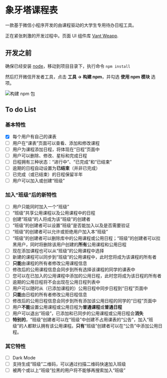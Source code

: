 # 象牙塔课程表

一款基于微信小程序开发的由课程驱动的大学生专用待办日程工具。

正在紧张刺激的开发过程中。页面 UI 组件库 [Vant Weapp](https://youzan.github.io/vant-weapp/#/intro).

## 开发之前

确保已经安装 [node](https://nodejs.org/en/)，移动到项目目录下，执行命令 `npm install`

然后打开微信开发者工具，点击 **工具 -> 构建 npm**，并勾选 **使用 npm 模块** 选项。

  ![构建 npm 包](https://img.yzcdn.cn/public_files/2019/08/15/fa0549210055976cb63798503611ce3d.png)

## To do List

### 基本特性

- [x] 每个用户有自己的课表
- [ ] 用户在“课表”页面可以查看、添加和修改课程
- [ ] 用户为课程添加日程，将体现在“日程”页面中
- [ ] 用户可以删除、修改、星标和完成日程
- [ ] 日程拥有三种状态：“进行中”、“已完成”和“已结束”
- [ ] 逾期的日程自动设置为**已结束**（并非已完成）
- [ ] 已完成（或已结束）的日程保留半年
- [ ] 用户可以加入或创建“班级”

### 加入“班级”后的新特性

- [ ] 用户只能同时加入一个“班级”
- [ ] “班级”共享公用课程以及公用课程中的日程
- [ ] 创建“班级”的人将成为该“班级”的创建者
- [ ] “班级”的创建者可以设置“班级”是否能加入以及是否需要验证
- [ ] “班级”的创建者可以允许或拒绝用户加入本“班级”
- [ ] “班级”的创建者可以删除库中的公用课程或公用日程；“班级”的创建者可以拉黑用户，同时将删除该用户创建的**所有**公用课程和公用日程
- [ ] 现在添加课程也可以从“班级”的公用课程中选择
- [ ] 新建的课程可以同步到“班级”的公用课程中，此时您将成为该课程的所有者
- [ ] **只能**由课程的所有者修改公用课程信息
- [ ] 修改后的公用课程信息会同步到所有选择该课程的同学的课表中
- [ ] 您可以在已加入的公用课程中添加的公用日程，此时您将成为该日程的所有者
- [ ] 逾期的公用日程将不会出现在公用日程列表中
- [ ] 用户可以随时从（已添加课程的）公用日程中同步日程到“日程”页面中
- [ ] **只能**由日程的所有者修改公用日程信息
- [ ] 修改后的公用日程信息会同步到所有添加该公用日程的同学的“日程”页面中
- [ ] 用户**不能**设置公用课程或公用日程为**普通课程**或**普通日程**
- [ ] 用户可以退出“班级”，已添加和已同步的公用课程或公用日程会**消失**
- [ ] **特别的**，“班级”创建者可以在“班级”中创建不占用课表的“公告”，加入“班级”的人都默认拥有该公用课程。**只有**“班级”创建者可以在“公告”中添加公用日程。

### 其它特性

- [ ] Dark Mode
- [ ] 支持生成“班级”二维码，可以通过扫描二维码快速加入班级
- [ ] 被两个或以上“班级”拉黑的用户将不能够再搜索加入“班级”
